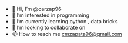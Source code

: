 - 👋 Hi, I’m @carzap96
- 👀 I’m interested in programming 
- 🌱 I’m currently learning python , data bricks 
- 💞️ I’m looking to collaborate on 
- 📫 How to reach me cmzapata96@gmail.com

<!---
carzap96/carzap96 is a ✨ special ✨ repository because its `README.md` (this file) appears on your GitHub profile.
You can click the Preview link to take a look at your changes.
--->

